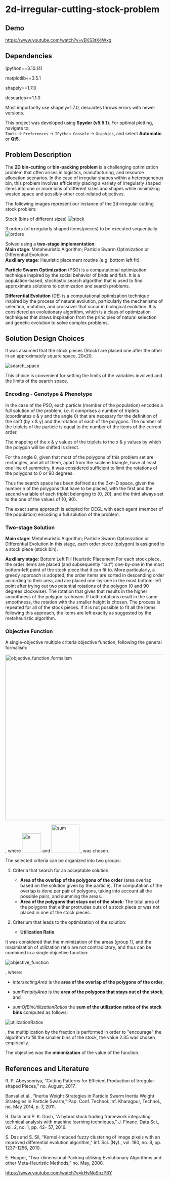 # 2d-irregular-cutting-stock-problem

## Demo

https://www.youtube.com/watch?v=yEKS3tX4Wxg

## Dependencies

(python==3.10.14)

matplotlib==3.5.1

shapely==1.7.0

descartes==1.1.0

Most importantly use shapely=1.7.0, descartes throws errors with newer versions.

This project was developed using **Spyder (v5.5.1)**. For optimal plotting, navigate to:  
`Tools` -> `Preferences` -> `IPython Console` -> `Graphics`, and select **Automatic** or **Qt5**.


## Problem Description

The **2D bin-cutting** or **bin-packing problem** is a challenging optimization problem that often arises in logistics, manufacturing, and resource allocation scenarios.
In the case of irregular shapes within a heterogeneous bin, this problem involves efficiently placing a variety of irregularly shaped items into one or more bins of different sizes and shapes while minimizing wasted space and possibly other cost-related objectives.

The following images represent our instance of the 2d-irregular cutting stock problem:

Stock (bins of different sizes)
![stock](https://github.com/anna-kay/2D-Irregular-Cutting-Stock-Problem/assets/56791604/f474e054-20c7-4046-b475-04ec8526c993)

3 orders (of irregularly shaped items/pieces) to be executed sequentially
![orders](https://github.com/anna-kay/2D-Irregular-Cutting-Stock-Problem/assets/56791604/2339c9b8-7f08-421c-bbdd-0f1584eed74c)


Solved using a **two-stage implementation**:  
      **Main stage**: Metaheuristic Algorithm; Particle Swarm Optimization or Differential Evolution  
      **Auxiliary stage**: Heuristic placement routine (e.g. bottom left fit)

**Particle Swarm Optimization** (PSO) is a computational optimization technique inspired by the social behavior of birds and fish. 
It is a population-based, stochastic search algorithm that is used to find approximate solutions to optimization and search problems.

**Differential Evolution** (DE) is a computational optimization technique inspired by the process of natural evolution, particularly the mechanisms of selection, mutation, and crossover that occur in biological evolution.
It is considered an evolutionary algorithm, which is a class of optimization techniques that draws inspiration from the principles of natural selection and genetic evolution to solve complex problems.

## Solution Design Choices

It was assumed that the stock pieces (Stock) are placed one after the other in an approximately square space, 20x20.

![search_space](https://github.com/anna-kay/2D-Irregular-Cutting-Stock-Problem/assets/56791604/4c23cde7-fdfe-41f4-9f0b-1a2b3fa5d324)

This choice is convenient for setting the limits of the variables involved and the limits of the search space.

### Encoding - Genotype & Phenotype 

In the case of the PSO, each particle (member of the population) encodes a full solution of the problem, i.e. it comprises a number of triplets (coordinates x & y and the angle θ) that are necesary for the definition of the shift (by x & y) and the rotation of each of the polygons.
The number of the triplets of the particle is equal to the number of the items of the current order.

The mapping of the x & y values of the triplets to the x & y values by which the polygon will be shifted is direct.

For the angle θ, given that most of the polygons of this problem set are rectangles, and all of them, apart from the scalene triangle, have at least one line of summetry, it was considered sufficient to limit the rotations of the polygons to 0 or 90 degrees.

Thus the search space has been defined as the 3xn-D space, given the number n of the polygons that have to be placed, with the first and the second variable of each triplet belonging to [0, 20], and the third always set to the one of the values of {0, 90}.

The exact same approach is adopted for DEGL with each agent (member of the population) encoding a full solution of the problem.

### Two-stage Solution

**Main stage**: Metaheuristic Algorithm; Particle Swarm Optimization or Differential Evolution 
In this stage, each order piece (polygon) is assigned to a stock piece (stock bin).
     
**Auxiliary stage**: Bottom Left Fill Heuristic Placement
For each stock piece, the order items are placed (and subsequently "cut") one-by-one in the most bottom-left point of the stock piece that it can fit to. 
More particularly, a greedy approach is adopted; the order items are sorted in descending order according to their area, and are placed one-by-one in the most bottom-left point after trying out two potential rotations of the polygon (0 and 90 degrees clockwise).
The rotation that gives that results in the higher smoothness of the polygon is chosen. If both rotations result in the same smoothness, the rotation with the smaller height is chosen.
The process is repeated for all of the stock pieces. If it is not possible to fit all the items following this approach, the items are left exaclty as suggested by the metaheuristic algorithm.

### Objective Function

A single-objective multiple criteria objective function, following the general formalism:

<img width="523" alt="objective_function_formalism" src="https://github.com/anna-kay/2D-Irregular-Cutting-Stock-Problem/assets/56791604/55e1e06c-2f8f-4351-bdd8-e10952807ed1">

, where <img width="60" alt="a" src="https://github.com/anna-kay/2D-Irregular-Cutting-Stock-Problem/assets/56791604/2ff238d6-5c59-4f9e-ad39-cd95c886780f"> and <img width="88" alt="sum" src="https://github.com/anna-kay/2D-Irregular-Cutting-Stock-Problem/assets/56791604/46acc290-b83f-48a4-88e3-a8e896fd2c7b"> , was chosen.  

The selected criteria can be organized into two groups:
1. Criteria that search for an acceptable solution:
     - **Area of the overlap of the polygons of the order** (area overlap based on the solution given by the particle). The computation of the overlap is done per pair of polygons, taking into account all the possible pairs, and summing the areas.
     - **Area of the polygons that stays out of the stock**: The total area of the polygons that either protrudes outs of a stock piece or was not placed in one of the stock pieces.

2. Criterium that leads to the optimization of the solution:
     - **Utilization Ratio**

It was considered that the minimization of the areas (group 1), and the maximization of utilization ratio are not contradictory, and thus can be combined in a single objcetive function:

![objective_function](https://github.com/anna-kay/2D-Irregular-Cutting-Stock-Problem/assets/56791604/24e46790-5623-4672-a938-c9e6a47c8b3e)

, where:

- *intersectingArea* is the **area of the overlap of the polygons of the order**,

- *sumPenaltyArea* is the **area of the polygons that stays out of the stock**, and

- *sumOfBinUtilizationRatios* the **sum of the utilization ratios of the stock bins** computed as follows:

![utilizationRatios](https://github.com/anna-kay/2D-Irregular-Cutting-Stock-Problem/assets/56791604/322d925c-0ae2-42b7-a9d3-21c77bd146d8)

, the multiplication by the fraction is performed in order to "encourage" the algorithm to fill the smaller bins of the stock, the value 2.35 was chosen empirically.

The objective was the **minimization** of the value of the function.

## References and Literature

R. P. Abeysooriya, “Cutting Patterns for Efficient Production of Irregular-shaped
Pieces,” no. August, 2017.

Bansal et al., “Inertia Weight Strategies in Particle Swarm Inertia Weight Strategies in
Particle Swarm,” Pap. Conf. Technol. Inf. Kharagpur, Technol., no. May 2014, p. 7,
2011.

R. Dash and P. K. Dash, “A hybrid stock trading framework integrating technical
analysis with machine learning techniques,” J. Financ. Data Sci., vol. 2, no. 1, pp. 42–
57, 2016.

S. Das and S. Sil, “Kernel-induced fuzzy clustering of image pixels with an improved
differential evolution algorithm,” Inf. Sci. (Ny)., vol. 180, no. 8, pp. 1237–1256, 2010.

E. Hopper, “Two-dimensional Packing utilising Evolutionary Algorithms and other Meta-Heuristic Methods,” no. May, 2000.

https://www.youtube.com/watch?v=kHyNqSnzP8Y
